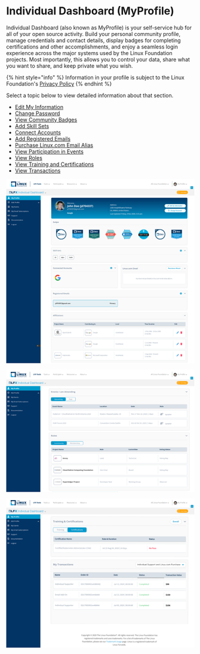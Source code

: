 # Individual Dashboard \(MyProfile\)

Individual Dashboard \(also known as MyProfile\) is your self-service hub for all of your open source activity. Build your personal community profile, manage credentials and contact details, display badges for completing certifications and other accomplishments, and enjoy a seamless login experience across the major systems used by the Linux Foundation projects. Most importantly, this allows you to control your data, share what you want to share, and keep private what you wish.

{% hint style="info" %}
Information in your profile is subject to the Linux Foundation's [Privacy Policy](https://linuxfoundation.org/privacy)
{% endhint %}

Select a topic below to view detailed information about that section. 

* [Edit My Information](managing-your-profile.md)
* [Change Password](changing-account-password.md)
* [View Community Badges](viewing-community-badges.md)
* [Add Skill Sets](https://app.gitbook.com/@lfdocs/s/docs/~/drafts/-MDqXViRIoHy56spTLD9/my-profile/add-skill-sets)
* [Connect Accounts](linking-social-accounts.md)
* [Add Registered Emails](adding-alternative-emails.md)
* [Purchase Linux.com Email Alias](purchasing-linux-email.md)
* [View Participation in Events](viewing-the-events.md)  
* [View Roles](view-roles.md)
* [View Training and Certifications ](viewing-training-and-certifications.md)
* [View Transactions](viewing-the-transactions.md)

![My Profile - Identities and Affiliations](../.gitbook/assets/my-profile-identities-and-badges%20%283%29.png)

![MyProfile - Events and Community Participation](../.gitbook/assets/myprofile-events-and-community-participation%20%283%29.png)

![MyProfile - Training &amp; Certifications and Transactions](../.gitbook/assets/my-profile-training-and-certifications-and-transactions.png)



